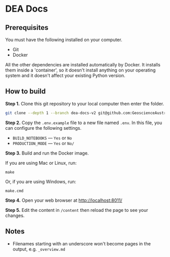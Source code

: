 # DEA Docs

## Prerequisites

You must have the following installed on your computer.

* Git
* Docker

All the other dependencies are installed automatically by Docker. It installs them inside a 'container', so it doesn't install anything on your operating system and it doesn't affect your existing Python version.

## How to build

**Step 1.** Clone this git repository to your local computer then enter the folder.

```bash
git clone --depth 1 --branch dea-docs-v2 git@github.com:GeoscienceAustralia/dea-docs.git
```

**Step 2.** Copy the `.env.example` file to a new file named `.env`. In this file, you can configure the following settings.

* `BUILD_NOTEBOOKS` &mdash; `Yes` or `No`
* `PRODUCTION_MODE` &mdash; `Yes` or `No/`

**Step 3.** Build and run the Docker image.

If you are using Mac or Linux, run:

```Shell
make
```

Or, if you are using Windows, run:

```Batchfile
make.cmd
```

**Step 4.** Open your web browser at <http://localhost:8011/>

**Step 5.** Edit the content in `/content` then reload the page to see your changes.

## Notes

* Filenames starting with an underscore won't become pages in the output, e.g. `_overview.md`
